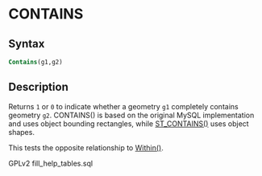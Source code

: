 # CONTAINS

## Syntax

```sql
Contains(g1,g2)
```

## Description

Returns `1` or `0` to indicate whether a geometry `g1` completely contains geometry `g2`. CONTAINS() is based on the original MySQL implementation and uses object bounding rectangles, while [ST\_CONTAINS()](st-contains.md) uses object shapes.

This tests the opposite relationship to [Within()](within.md).

GPLv2 fill\_help\_tables.sql
